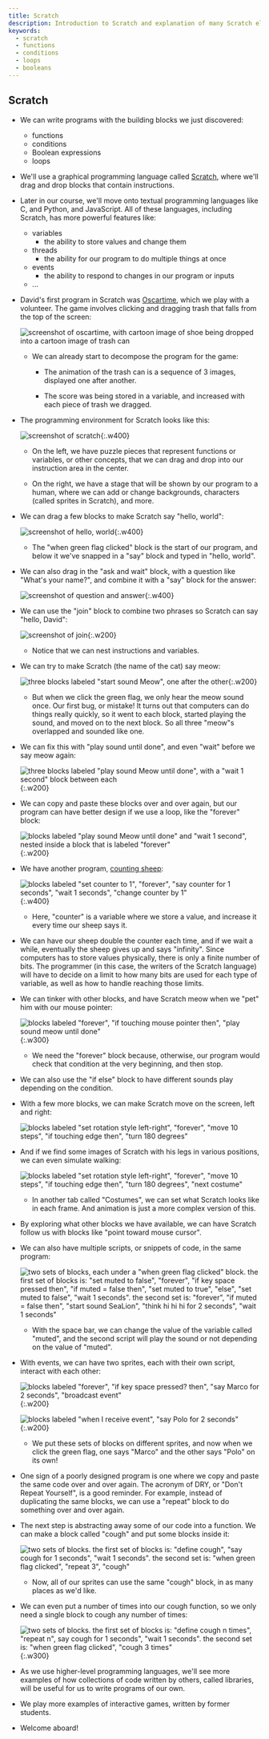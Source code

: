 ```yaml
---
title: Scratch
description: Introduction to Scratch and explanation of many Scratch elements.
keywords:
  - scratch
  - functions
  - conditions
  - loops
  - booleans
---
```


## Scratch

*   We can write programs with the building blocks we just discovered:

    *   functions
    *   conditions
    *   Boolean expressions
    *   loops

*   We'll use a graphical programming language called [Scratch](https://scratch.mit.edu/), where we'll drag and drop blocks that contain instructions.

*   Later in our course, we'll move onto textual programming languages like C, and Python, and JavaScript. All of these languages, including Scratch, has more powerful features like:

    *   variables
        *   the ability to store values and change them
    *   threads
        *   the ability for our program to do multiple things at once
    *   events
        *   the ability to respond to changes in our program or inputs
    *   ...

*   David's first program in Scratch was [Oscartime](https://scratch.mit.edu/projects/76196420/), which we play with a volunteer. The game involves clicking and dragging trash that falls from the top of the screen:  

    ![screenshot of oscartime, with cartoon image of shoe being dropped into a cartoon image of trash can](oscartime.png)

    *   We can already start to decompose the program for the game:

        *   The animation of the trash can is a sequence of 3 images, displayed one after another.

        *   The score was being stored in a variable, and increased with each piece of trash we dragged.

*   The programming environment for Scratch looks like this:  

    ![screenshot of scratch](scratch.png){:.w400}

    *   On the left, we have puzzle pieces that represent functions or variables, or other concepts, that we can drag and drop into our instruction area in the center.

    *   On the right, we have a stage that will be shown by our program to a human, where we can add or change backgrounds, characters (called sprites in Scratch), and more.

*   We can drag a few blocks to make Scratch say "hello, world":  

    ![screenshot of hello, world](hello_world.png){:.w400}

    *   The "when green flag clicked" block is the start of our program, and below it we've snapped in a "say" block and typed in "hello, world".

*   We can also drag in the "ask and wait" block, with a question like "What's your name?", and combine it with a "say" block for the answer:  

    ![screenshot of question and answer](answer.png){:.w400}

*   We can use the "join" block to combine two phrases so Scratch can say "hello, David":  

    ![screenshot of join](join.png){:.w200}

    *   Notice that we can nest instructions and variables.

*   We can try to make Scratch (the name of the cat) say meow:  

    ![three blocks labeled "start sound Meow", one after the other](meow.png){:.w200}

    *   But when we click the green flag, we only hear the meow sound once. Our first bug, or mistake! It turns out that computers can do things really quickly, so it went to each block, started playing the sound, and moved on to the next block. So all three "meow"s overlapped and sounded like one.

*   We can fix this with "play sound until done", and even "wait" before we say meow again:  

    ![three blocks labeled "play sound Meow until done", with a "wait 1 second" block between each](meow_wait.png){:.w200}
	
*   We can copy and paste these blocks over and over again, but our program can have better design if we use a loop, like the "forever" block:  

    ![blocks labeled "play sound Meow until done" and "wait 1 second", nested inside a block that is labeled "forever"](forever.png){:.w200}

*   We have another program, [counting sheep](https://scratch.mit.edu/projects/26329219/):  

    ![blocks labeled "set counter to 1", "forever", "say counter for 1 seconds", "wait 1 seconds", "change counter by 1"](count.png){:.w400}

    *   Here, "counter" is a variable where we store a value, and increase it every time our sheep says it.

*   We can have our sheep double the counter each time, and if we wait a while, eventually the sheep gives up and says "infinity". Since computers has to store values physically, there is only a finite number of bits. The programmer (in this case, the writers of the Scratch language) will have to decide on a limit to how many bits are used for each type of variable, as well as how to handle reaching those limits.

*   We can tinker with other blocks, and have Scratch meow when we "pet" him with our mouse pointer:  

    ![blocks labeled "forever", "if touching mouse pointer then", "play sound meow until done"](pet-0.png){:.w300}

    *   We need the "forever" block because, otherwise, our program would check that condition at the very beginning, and then stop.

*   We can also use the "if else" block to have different sounds play depending on the condition.

*   With a few more blocks, we can make Scratch move on the screen, left and right:  

    ![blocks labeled "set rotation style left-right", "forever", "move 10 steps", "if touching edge then", "turn 180 degrees"](bounce.png)

*   And if we find some images of Scratch with his legs in various positions, we can even simulate walking:  

    ![blocks labeled "set rotation style left-right", "forever", "move 10 steps", "if touching edge then", "turn 180 degrees", "next costume"](costume.png)

    *   In another tab called "Costumes", we can set what Scratch looks like in each frame. And animation is just a more complex version of this.

*   By exploring what other blocks we have available, we can have Scratch follow us with blocks like "point toward mouse cursor".

*   We can also have multiple scripts, or snippets of code, in the same program:  

    ![two sets of blocks, each under a "when green flag clicked" block. the first set of blocks is: "set muted to false", "forever", "if key space pressed then", "if muted = false then", "set muted to true", "else", "set muted to false", "wait 1 seconds". the second set is: "forever", "if muted = false then", "start sound SeaLion", "think hi hi hi for 2 seconds", "wait 1 seconds"](seal.png)

    *   With the space bar, we can change the value of the variable called "muted", and the second script will play the sound or not depending on the value of "muted".

*   With events, we can have two sprites, each with their own script, interact with each other:  

    ![blocks labeled "forever", "if key space pressed? then", "say Marco for 2 seconds", "broadcast event"](marco.png){:.w200}

    ![blocks labeled "when I receive event", "say Polo for 2 seconds"](polo.png){:.w200}

    *   We put these sets of blocks on different sprites, and now when we click the green flag, one says "Marco" and the other says "Polo" on its own!

*   One sign of a poorly designed program is one where we copy and paste the same code over and over again. The acronym of DRY, or "Don't Repeat Yourself", is a good reminder. For example, instead of duplicating the same blocks, we can use a "repeat" block to do something over and over again.

*   The next step is abstracting away some of our code into a function. We can make a block called "cough" and put some blocks inside it:  

    ![two sets of blocks. the first set of blocks is: "define cough", "say cough for 1 seconds", "wait 1 seconds". the second set is: "when green flag clicked", "repeat 3", "cough"](cough_function.png)

    *   Now, all of our sprites can use the same "cough" block, in as many places as we'd like.

*   We can even put a number of times into our cough function, so we only need a single block to cough any number of times:  

    ![two sets of blocks. the first set of blocks is: "define cough n times", "repeat n", say cough for 1 seconds", "wait 1 seconds". the second set is: "when green flag clicked", "cough 3 times"](cough_function_2.png){:.w300}

*   As we use higher-level programming languages, we'll see more examples of how collections of code written by others, called libraries, will be useful for us to write programs of our own.

*   We play more examples of interactive games, written by former students.

*   Welcome aboard!
